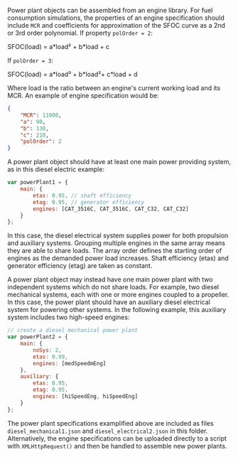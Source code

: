 Power plant objects can be assembled from an engine library. For fuel consumption simulations, the properties of an engine specification should include `MCR` and coefficients for approximation of the SFOC curve as a 2nd or 3rd order polynomial. If property `polOrder = 2`:

SFOC(load) = a\*load² + b\*load + c

If `polOrder = 3`:

SFOC(load) = a\*load³ + b\*load²+ c\*load + d

Where load is the ratio between an engine's current working load and its MCR. An example of engine specification would be:
```json
{
	"MCR": 11000,
	"a": 90,
	"b": 130,
	"c": 210,
	"polOrder": 2
}
```

A power plant object should have at least one main power providing system, as in this diesel electric example:
```js
var powerPlant1 = {
	main: {
		etas: 0.95, // shaft efficiency
		etag: 0.95, // generator efficiency
		engines: [CAT_3516C, CAT_3516C, CAT_C32, CAT_C32]
	}
};
```

In this case, the diesel electrical system supplies power for both propulsion and auxiliary systems. Grouping multiple engines in the same array means they are able to share loads. The array order defines the starting order of engines as the demanded power load increases. Shaft efficiency (etas) and generator efficiency (etag) are taken as constant.

A power plant object may instead have one main power plant with two independent systems which do not share loads. For example, two diesel mechanical systems, each with one or more engines coupled to a propeller. In this case, the power plant should have an auxiliary diesel electrical system for powering other systems. In the following example, this auxiliary system includes two high-speed engines:
```js
// create a diesel mechanical power plant
var powerPlant2 = {
	main: {
		noSys: 2,
		etas: 0.99,
		engines: [medSpeedmEng]
	},
	auxiliary: {
		etas: 0.95,
		etag: 0.95,
		engines: [hiSpeedEng, hiSpeedEng]
	}
};
```

The power plant specifications examplified above are included as files `diesel_mechanical1.json` and `diesel_electrical2.json` in this folder. Alternatively, the engine specifications can be uploaded directly to a script with `XMLHttpRequest()` and then be handled to assemble new power plants.
